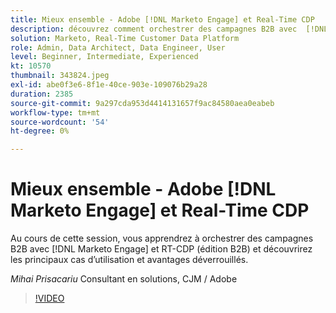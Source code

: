 ```yaml
---
title: Mieux ensemble - Adobe [!DNL Marketo Engage] et Real-Time CDP
description: découvrez comment orchestrer des campagnes B2B avec  [!DNL Marketo Engage] et RT-CDP (édition B2B)
solution: Marketo, Real-Time Customer Data Platform
role: Admin, Data Architect, Data Engineer, User
level: Beginner, Intermediate, Experienced
kt: 10570
thumbnail: 343824.jpeg
exl-id: abe0f3e6-8f1e-40ce-903e-109076b29a28
duration: 2385
source-git-commit: 9a297cda953d4414131657f9ac84580aea0eabeb
workflow-type: tm+mt
source-wordcount: '54'
ht-degree: 0%

---
```


# Mieux ensemble - Adobe [!DNL Marketo Engage] et Real-Time CDP

Au cours de cette session, vous apprendrez à orchestrer des campagnes B2B avec [!DNL Marketo Engage] et RT-CDP (édition B2B) et découvrirez les principaux cas d’utilisation et avantages déverrouillés.

*Mihai Prisacariu* Consultant en solutions, CJM / Adobe

>[!VIDEO](https://video.tv.adobe.com/v/343824/?quality=12&learn=on)
